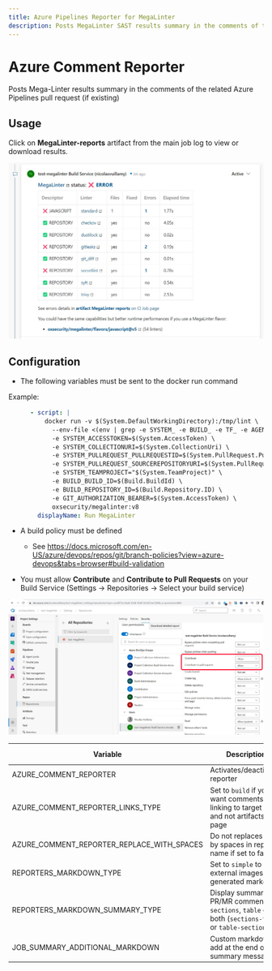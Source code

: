```yaml
---
title: Azure Pipelines Reporter for MegaLinter
description: Posts MegaLinter SAST results summary in the comments of the related Azure Pipelines pull request (if existing)
---
```

<!-- markdownlint-disable MD013 MD033 MD041 -->
# Azure Comment Reporter

Posts Mega-Linter results summary in the comments of the related Azure Pipelines pull request (if existing)

## Usage

Click on **MegaLinter-reports** artifact from the main job log to view or download results.

![Screenshot](../assets/images/AzureCommentReporter.jpg)

## Configuration

- The following variables must be sent to the docker run command

Example:

```yaml
      - script: |
          docker run -v $(System.DefaultWorkingDirectory):/tmp/lint \
            --env-file <(env | grep -e SYSTEM_ -e BUILD_ -e TF_ -e AGENT_) \
            -e SYSTEM_ACCESSTOKEN=$(System.AccessToken) \
            -e SYSTEM_COLLECTIONURI=$(System.CollectionUri) \
            -e SYSTEM_PULLREQUEST_PULLREQUESTID=$(System.PullRequest.PullRequestId) \
            -e SYSTEM_PULLREQUEST_SOURCEREPOSITORYURI=$(System.PullRequest.SourceRepositoryURI) \
            -e SYSTEM_TEAMPROJECT="$(System.TeamProject)" \
            -e BUILD_BUILD_ID=$(Build.BuildId) \
            -e BUILD_REPOSITORY_ID=$(Build.Repository.ID) \
            -e GIT_AUTHORIZATION_BEARER=$(System.AccessToken) \
            oxsecurity/megalinter:v8
        displayName: Run MegaLinter
```

- A build policy must be defined

  - See <https://docs.microsoft.com/en-US/azure/devops/repos/git/branch-policies?view=azure-devops&tabs=browser#build-validation>

- You must allow **Contribute** and **Contribute to Pull Requests** on your Build Service (Settings -> Repositories -> Select your build service)

![Screenshot](../assets/images/AzureReporterConfigContribute.jpg)

| Variable                                   | Description                                                                        | Default value |
|--------------------------------------------|------------------------------------------------------------------------------------|---------------|
| AZURE_COMMENT_REPORTER                     | Activates/deactivates reporter                                                     | `true`        |
| AZURE_COMMENT_REPORTER_LINKS_TYPE          | Set to `build` if you want comments linking to target Build and not artifacts page | `artifacts`   |
| AZURE_COMMENT_REPORTER_REPLACE_WITH_SPACES | Do not replaces %20 by spaces in repo name if set to false                         | `true`        |
| REPORTERS_MARKDOWN_TYPE                    | Set to `simple` to avoid external images in generated markdown                     | `advanced`    |
| REPORTERS_MARKDOWN_SUMMARY_TYPE            | Display summary in PR/MR comments as `sections`, `table` or both (`sections-table` or `table-sections`)                       | `sections`    |
| JOB_SUMMARY_ADDITIONAL_MARKDOWN            | Custom markdown to add at the end of the summary message                           | <!-- -->      |
